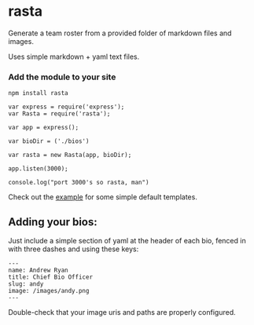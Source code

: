rasta
=====

Generate a team roster from a provided folder of markdown files and images.

Uses simple markdown + yaml text files.

### Add the module to your site

```
npm install rasta
```

```
var express = require('express');
var Rasta = require('rasta');

var app = express();

var bioDir = ('./bios')

var rasta = new Rasta(app, bioDir);

app.listen(3000);

console.log("port 3000's so rasta, man")

```

Check out the [example](https://github.com/adambrault/rasta/tree/master/example) for some simple default templates.

## Adding your bios:

Just include a simple section of yaml at the header of each bio, fenced in with three dashes and using these keys:

```
---
name: Andrew Ryan
title: Chief Bio Officer
slug: andy
image: /images/andy.png
---
```

Double-check that your image uris and paths are properly configured.